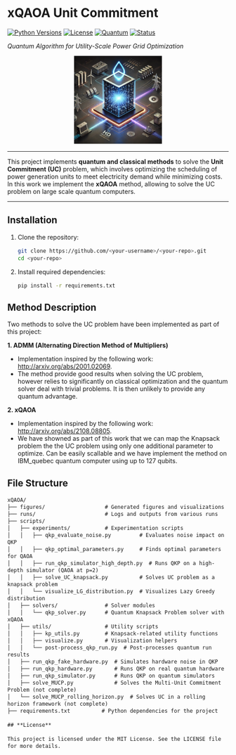 # **xQAOA Unit Commitment**
[![Python Versions](https://img.shields.io/badge/python-3.10-blue.svg)](https://www.python.org/)
[![License](https://img.shields.io/badge/License-MIT-green.svg)](https://opensource.org/licenses/MIT)
[![Quantum](https://img.shields.io/badge/Quantum-QAOA-purple.svg)](https://qiskit.org/)
[![Status](https://img.shields.io/badge/Status-In%20Development-yellow.svg)](https://github.com/your-username/your-repo)


*Quantum Algorithm for Utility-Scale Power Grid Optimization*

<div align="center">
  <img src="image.png" alt="Unit Commitment Optimization" width="200">
</div>

---

This project implements **quantum and classical methods** to solve the **Unit Commitment (UC)** problem, which involves optimizing the scheduling of power generation units to meet electricity demand while minimizing costs. In this work we implement the **xQAOA** method, allowing to solve the UC problem on large scale quantum computers.

---

## **Installation**

1. Clone the repository:
   ```bash
   git clone https://github.com/<your-username>/<your-repo>.git
   cd <your-repo>
   ```

2. Install required dependencies:
   ```bash
   pip install -r requirements.txt
   ```

## **Method Description**

Two methods to solve the UC problem have been implemented as part of this project:

**1. ADMM (Alternating Direction Method of Multipliers)**
- Implementation inspired by the following work: http://arxiv.org/abs/2001.02069.
- The method provide good results when solving the UC problem, however relies to significantly on classical optimization and the quantum solver deal with trivial problems. It is then unlikely to provide any quantum advantage.

**2. xQAOA**
- Implementation inspired by the following work: http://arxiv.org/abs/2108.08805.
- We have showned as part of this work that we can map the Knapsack problem the the UC problem using only one additional parameter to optimize. Can be easily scallable and we have implement the method on IBM_quebec quantum computer using up to 127 qubits.

## **File Structure**
```plaintext
xQAOA/
├── figures/                   # Generated figures and visualizations
├── runs/                      # Logs and outputs from various runs
├── scripts/
│   ├── experiments/           # Experimentation scripts
│   │   ├── qkp_evaluate_noise.py         # Evaluates noise impact on QKP
│   │   ├── qkp_optimal_parameters.py     # Finds optimal parameters for QAOA
│   │   ├── run_qkp_simulator_high_depth.py  # Runs QKP on a high-depth simulator (QAOA at p=2)
│   │   ├── solve_UC_knapsack.py          # Solves UC problem as a knapsack problem
│   │   └── visualize_LG_distribution.py  # Visualizes Lazy Greedy distribution
│   ├── solvers/               # Solver modules
│   │   └── qkp_solver.py      # Quantum Knapsack Problem solver with xQAOA
│   ├── utils/                 # Utility scripts
│   │   ├── kp_utils.py        # Knapsack-related utility functions
│   │   ├── visualize.py       # Visualization helpers
│   │   └── post-process_qkp_run.py  # Post-processes quantum run results
│   ├── run_qkp_fake_hardware.py  # Simulates hardware noise in QKP
│   ├── run_qkp_hardware.py       # Runs QKP on real quantum hardware
│   ├── run_qkp_simulator.py      # Runs QKP on quantum simulators
│   ├── solve_MUCP.py             # Solves the Multi-Unit Commitment Problem (not complete)
│   └── solve_MUCP_rolling_horizon.py  # Solves UC in a rolling horizon framework (not complete)
├── requirements.txt          # Python dependencies for the project

## **License**

This project is licensed under the MIT License. See the LICENSE file for more details.
